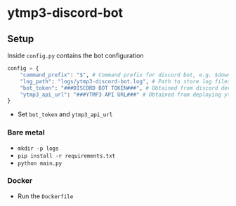 # ytmp3-discord-bot

## Setup
Inside `config.py` contains the bot configuration

```python
config = {
    "command_prefix": "$", # Command prefix for discord bot, e.g. $download https://...
    "log_path": "logs/ytmp3-discord-bot.log", # Path to store log files, must create directory!
    "bot_token": "###DISCORD BOT TOKEN###", # Obtained from discord developer app
    "ytmp3_api_url": "###YTMP3 API URL###" # Obtained from deploying ytmp3-cloud
}
```

- Set `bot_token` and `ytmp3_api_url`

### Bare metal
- `mkdir -p logs`
- `pip install -r requirements.txt`
- `python main.py`

### Docker
- Run the `Dockerfile`
